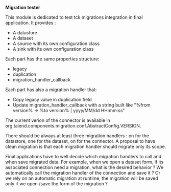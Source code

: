 **Migration tester**

This module is dedicated to test tck migrations integration in final application. It provides :
- A datastore
- A dataset
- A source with its own configuration class
- A sink with its own configuration class

Each part has the same properties structure:
- legacy
- duplication
- migration_handler_callback

Each part has also a migration handler that:
- Copy legacy value in duplication field
- Update migration_handler_callback with a string built like "%from version% -> %to version% | yyyy/MM/dd HH:mm:ss"

The current verion of the connector is available in org.talend.components.migration.conf.AbstractConfig.VERSION.

There should be always at least three migration handlers : on for the datastore, one for the dataset, on for the connector.
A proposal to have clean migration is that each migration handler should migrate only its scope.

Final applications have to well decide which migration handlers to call and when save migrated data.
For example, when we open a dataset form, if its associated connection need a migration, what is the desired behavior ?
We automatically call the migration handler of the connection and save it ?
Or we rely on an automatic migration at runtime, the migration will be saved only if we open /save the form of the migration ? 